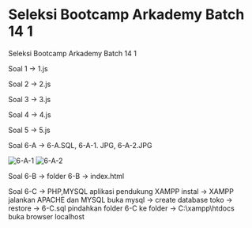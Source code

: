 # Seleksi Bootcamp Arkademy Batch 14 1
 Seleksi Bootcamp Arkademy Batch 14 1

Soal 1 -> 1.js

Soal 2 -> 2.js

Soal 3 -> 3.js

Soal 4 -> 4.js

Soal 5 -> 5.js

Soal 6-A -> 6-A.SQL, 6-A-1. JPG, 6-A-2.JPG

![6-A-1](https://user-images.githubusercontent.com/51067047/71543878-e6b4a900-29aa-11ea-8586-b345f152bb06.JPG)
![6-A-2](https://user-images.githubusercontent.com/51067047/71543879-e6b4a900-29aa-11ea-8819-4350bf7bc811.JPG)


Soal 6-B -> folder 6-B -> index.html

Soal 6-C -> PHP,MYSQL aplikasi pendukung XAMPP
instal -> XAMPP
jalankan APACHE dan MYSQL
buka mysql -> create database toko -> restore -> 6-C.sql
pindahkan folder 6-C ke folder -> C:\xampp\htdocs\
buka browser localhost

